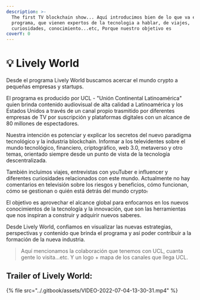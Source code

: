 ```yaml
---
description: >-
  The first TV blockchain show... Aquí introducimos bien de lo que va el
  programa, que vienen expertos de la tecnologia a hablar, de viajes,
  curiosidades, conocimiento...etc, Porque nuestro objetivo es
coverY: 0
---
```


# 💡 Lively World

>

Desde el programa Lively World buscamos acercar el mundo crypto a pequeñas empresas y startups.

El programa es producido por UCL - "Unión Continental Latinoamérica" quien brinda contenido audiovisual de alta calidad a Latinoamérica y los Estados Unidos a través de un canal propio trasmitido por diferentes empresas de TV por suscripción y plataformas digitales con un alcance de 80 millones de espectadores.

Nuestra intención es potenciar y  explicar  los secretos del nuevo paradigma tecnológico y la industria blockchain. Informar a los televidentes  sobre el mundo tecnológico, financiero, criptográfico, web 3.0, metaverso y otro temas, orientado siempre desde un punto de vista de la tecnología descentralizada.

También incluimos viajes, entrevistas con youTuber e influencer y diferentes curiosidades relacionados con este mundo. Actualmente  no hay comentarios en televisión sobre los riesgos y beneficios, cómo funcionan, cómo se gestionan o quién está detrás del mundo crypto~~.~~

El objetivo es aprovechar el alcance global para enfocarnos en los nuevos conocimientos de la tecnología y la innovación, que son las herramientas que nos inspiran a construir y adquirir nuevos saberes.

Desde Lively World, confiamos en visualizar las nuevas estrategias, perspectivas y contenido que brinda el programa y así poder contribuir a la formación de la nueva industria.

> Aquí mencionamos la colaboración que tenemos con UCL, cuanta gente lo visita...etc. Y un logo + mapa de los canales que llega UCL.&#x20;

## Trailer of Lively World:&#x20;

{% file src="../.gitbook/assets/VIDEO-2022-07-04-13-30-31.mp4" %}

